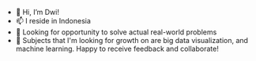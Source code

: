 - 👋 Hi, I’m Dwi!
- 📫 I reside in Indonesia
- 👀 Looking for opportunity to solve actual real-world problems
- 🌱 Subjects that I'm looking for growth on are big data visualization, and machine learning. Happy to receive feedback and collaborate!

<!---
dwiputris/dwiputris is a ✨ special ✨ repository because its `README.md` (this file) appears on your GitHub profile.
You can click the Preview link to take a look at your changes.
--->
